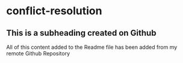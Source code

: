 # conflict-resolution

## This is a subheading created on Github

All of this content added to the Readme file has been added from my remote Github Repository
